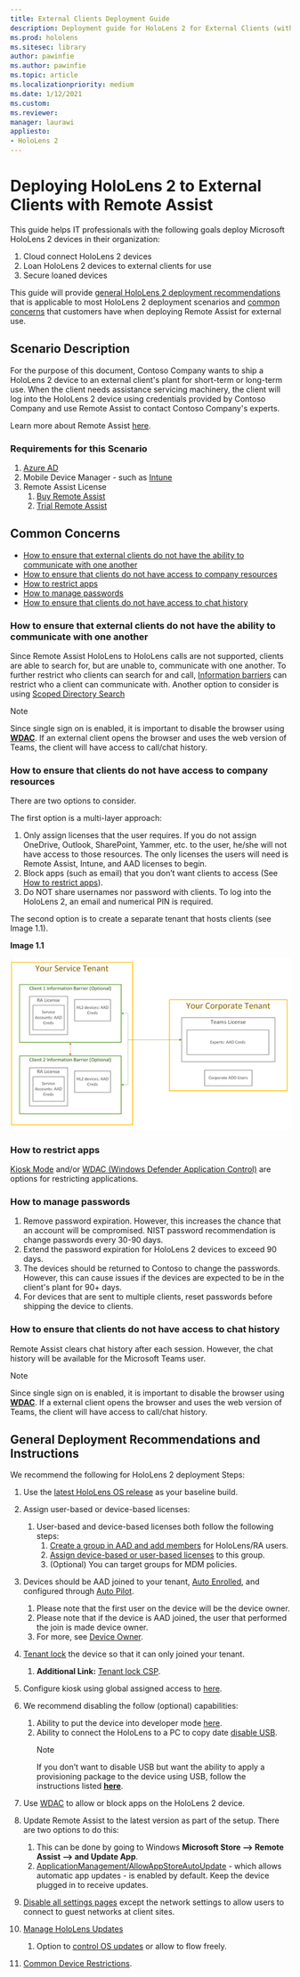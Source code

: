 ```yaml
---
title: External Clients Deployment Guide
description: Deployment guide for HoloLens 2 for External Clients (with Remote assist as an example)
ms.prod: hololens
ms.sitesec: library
author: pawinfie
ms.author: pawinfie
ms.topic: article
ms.localizationpriority: medium
ms.date: 1/12/2021
ms.custom: 
ms.reviewer: 
manager: laurawi
appliesto:
- HoloLens 2
---
```


# Deploying HoloLens 2 to External Clients with Remote Assist

This guide helps IT professionals with the following goals deploy Microsoft HoloLens 2 devices in their organization:

1. Cloud connect HoloLens 2 devices
1. Loan HoloLens 2 devices to external clients for use
1. Secure loaned devices

This guide will provide [general HoloLens 2 deployment recommendations](#general-deployment-recommendations-and-instructions) that is applicable to most HoloLens 2 deployment scenarios and [common concerns](#common-concerns) that customers have when deploying Remote Assist for external use.

## Scenario Description

For the purpose of this document, Contoso Company wants to ship a HoloLens 2 device to an external client's plant for short-term or long-term use. When the client needs assistance servicing machinery, the client will log into the HoloLens 2 device using credentials provided by Contoso Company and use Remote Assist to contact Contoso Company's experts.

Learn more about Remote Assist [here](/hololens/hololens2-cloud-connected-overview#learn-about-remote-assist).

### Requirements for this Scenario

1. [Azure AD](/azure/active-directory/fundamentals/active-directory-whatis)
1. Mobile Device Manager - such as [Intune](/mem/intune/fundamentals/free-trial-sign-up)
1. Remote Assist License
    1. [Buy Remote Assist](/dynamics365/mixed-reality/remote-assist/buy-remote-assist)
    1. [Trial Remote Assist](/dynamics365/mixed-reality/remote-assist/try-remote-assist)

## Common Concerns

- [How to ensure that external clients do not have the ability to communicate with one another](#how-to-ensure-that-external-clients-do-not-have-the-ability-to-communicate-with-one-another)
- [How to ensure that clients do not have access to company resources](#how-to-ensure-that-clients-do-not-have-access-to-company-resources)
- [How to restrict apps](#how-to-restrict-apps)
- [How to manage passwords](#how-to-manage-passwords)
- [How to ensure that clients do not have access to chat history](#how-to-ensure-that-clients-do-not-have-access-to-chat-history)

### How to ensure that external clients do not have the ability to communicate with one another

Since Remote Assist HoloLens to HoloLens calls are not supported, clients are able to search for, but are unable to, communicate with one another. To further restrict who clients can search for and call,  [Information barriers](/microsoft-365/compliance/information-barriers) can restrict who a client can communicate with. Another option to consider is using [Scoped Directory Search](/MicrosoftTeams/teams-scoped-directory-search)

 > [!NOTE]
> Since single sign on is enabled, it is important to disable the browser using [**WDAC**](/hololens/windows-defender-application-control-wdac). If an external client opens the browser and uses the web version of Teams, the client will have access to call/chat history.

### How to ensure that clients do not have access to company resources

There are two options to consider.

The first option is a multi-layer approach:

1. Only assign licenses that the user requires. If you do not assign OneDrive, Outlook, SharePoint, Yammer, etc. to the user, he/she will not have access to those resources. The only licenses the users will need is Remote Assist, Intune, and AAD licenses to begin.
1. Block apps (such as email) that you don’t want clients to access (See [How to restrict apps](#how-to-restrict-apps)).
1. Do NOT share usernames nor password with clients. To log into the HoloLens 2, an email and numerical PIN is required.

The second option is to create a separate tenant that hosts clients (see Image 1.1).

**Image 1.1**

![Service Tenant Image](./images/hololens-service-tenant-image.png)

### How to restrict apps

[Kiosk Mode](/hololens/hololens-kiosk) and/or [WDAC (Windows Defender Application Control)](/hololens/windows-defender-application-control-wdac) are options for restricting applications.

### How to manage passwords

1. Remove password expiration. However, this increases the chance that an account will be compromised. NIST password recommendation is change passwords every 30-90 days.
1. Extend the password expiration for HoloLens 2 devices to exceed 90 days.
1. The devices should be returned to Contoso to change the passwords. However, this can cause issues if the devices are expected to be in the client's plant for 90+ days.  
1. For devices that are sent to multiple clients, reset passwords before shipping the device to clients.

### How to ensure that clients do not have access to chat history

Remote Assist clears chat history after each session. However, the chat history will be available for the Microsoft Teams user.

> [!NOTE]
> Since single sign on is enabled, it is important to disable the browser using [**WDAC**](/hololens/windows-defender-application-control-wdac). If a external client opens the browser and uses the web version of Teams, the client will have access to call/chat history.

## General Deployment Recommendations and Instructions

We recommend the following for HoloLens 2 deployment Steps:

1. Use the [latest HoloLens OS release](https://aka.ms/hololens2download) as your baseline build.
1. Assign user-based or device-based licenses:
    1. User-based and device-based licenses both follow the following steps:
        1. [Create a group in AAD and add members](/azure/active-directory/fundamentals/active-directory-groups-create-azure-portal#create-a-basic-group-and-add-members) for HoloLens/RA users.
        1. [Assign device-based or user-based licenses](/azure/active-directory/enterprise-users/licensing-groups-assign#:~:text=In%20this%20article%201%20Assign%20the%20required%20licenses,3%20Check%20for%20license%20problems%20and%20resolve%20them) to this group.
        1. (Optional) You can target groups for MDM policies.

1. Devices should be AAD joined to your tenant, [Auto Enrolled](/hololens/hololens-enroll-mdm#auto-enrollment-in-mdm), and configured through [Auto Pilot](/hololens/hololens2-autopilot).
    1. Please note that the first user on the device will be the device owner.
    1. Please note that if the device is AAD joined, the user that performed the join is made device owner.
    1. For more, see [Device Owner](/hololens/security-adminless-os#device-owner).
1. [Tenant lock](/hololens/hololens-release-notes#tenantlockdown-csp-and-autopilot) the device so that it can only joined your tenant.
    1. **Additional Link:** [Tenant lock CSP](/windows/client-management/mdm/tenantlockdown-csp).
1. Configure kiosk using global assigned access to [here](/hololens/hololens-global-assigned-access-kiosk).
1. We recommend disabling the follow (optional) capabilities:
    1. Ability to put the device into developer mode [here](/windows/client-management/mdm/policy-csp-applicationmanagement#applicationmanagement-allowdeveloperunlock).
    1. Ability to connect the HoloLens to a PC to copy date [disable USB](/windows/client-management/mdm/policy-csp-connectivity#connectivity-allowusbconnection).
       > [!NOTE]
        > If you don’t want to disable USB but want the ability to apply a provisioning package to the device using USB, follow the instructions listed [**here**](/windows/client-management/mdm/policy-csp-security#security-allowaddprovisioningpackage).

1. Use [WDAC](/hololens/windows-defender-application-control-wdac) to allow or block apps on the HoloLens 2 device.
1. Update Remote Assist to the latest version as part of the setup. There are two options to do this:
    1. This can be done by going to Windows **Microsoft Store --> Remote Assist --> and Update App**.
    1. [ApplicationManagement/AllowAppStoreAutoUpdate](/windows/client-management/mdm/policy-csp-applicationmanagement#applicationmanagement-allowappstoreautoupdate) - which allows automatic app updates - is enabled by default. Keep the device plugged in to receive updates.
1. [Disable all settings pages](/hololens/settings-uri-list) except the network settings to allow users to connect to guest networks at client sites.
1. [Manage HoloLens Updates](/hololens/hololens-updates)
    1. Option to [control OS updates](/mem/intune/protect/windows-update-for-business-configure#create-and-assign-update-rings) or allow to flow freely.
1. [Common Device Restrictions](/hololens/hololens-common-device-restrictions).
